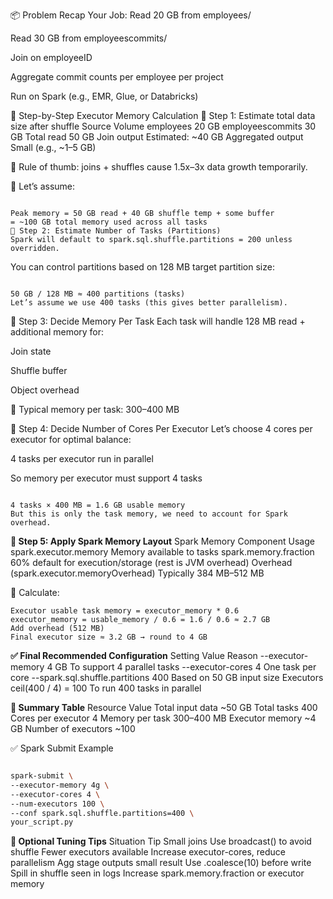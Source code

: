 📦 Problem Recap
Your Job:
Read 20 GB from employees/

Read 30 GB from employeescommits/

Join on employeeID

Aggregate commit counts per employee per project

Run on Spark (e.g., EMR, Glue, or Databricks)

🧮 Step-by-Step Executor Memory Calculation
🔢 Step 1: Estimate total data size after shuffle
Source Volume
employees 20 GB
employeescommits 30 GB
Total read 50 GB
Join output Estimated: ~40 GB
Aggregated output Small (e.g., ~1–5 GB)

🧠 Rule of thumb: joins + shuffles cause 1.5x–3x data growth temporarily.

🔹 Let’s assume:

```text

Peak memory = 50 GB read + 40 GB shuffle temp + some buffer
= ~100 GB total memory used across all tasks
🔢 Step 2: Estimate Number of Tasks (Partitions)
Spark will default to spark.sql.shuffle.partitions = 200 unless overridden.
```

You can control partitions based on 128 MB target partition size:

```text

50 GB / 128 MB ≈ 400 partitions (tasks)
Let’s assume we use 400 tasks (this gives better parallelism).
```

🔢 Step 3: Decide Memory Per Task
Each task will handle 128 MB read + additional memory for:

Join state

Shuffle buffer

Object overhead

🔹 Typical memory per task: 300–400 MB

🔢 Step 4: Decide Number of Cores Per Executor
Let’s choose 4 cores per executor for optimal balance:

4 tasks per executor run in parallel

So memory per executor must support 4 tasks

```text

4 tasks × 400 MB = 1.6 GB usable memory
But this is only the task memory, we need to account for Spark overhead.
```

**🧮 Step 5: Apply Spark Memory Layout**
Spark Memory Component Usage
spark.executor.memory Memory available to tasks
spark.memory.fraction 60% default for execution/storage (rest is JVM overhead)
Overhead (spark.executor.memoryOverhead)    Typically 384 MB–512 MB

🔧 Calculate:

```text
Executor usable task memory = executor_memory * 0.6
executor_memory = usable_memory / 0.6 = 1.6 / 0.6 ≈ 2.7 GB
Add overhead (512 MB)
Final executor size ≈ 3.2 GB → round to 4 GB
```

**✅ Final Recommended Configuration**
Setting Value Reason
--executor-memory 4 GB To support 4 parallel tasks
--executor-cores 4 One task per core
--spark.sql.shuffle.partitions 400 Based on 50 GB input size
Executors ceil(400 / 4) = 100 To run 400 tasks in parallel

**🧾 Summary Table**
Resource Value
Total input data    ~50 GB
Total tasks 400
Cores per executor 4
Memory per task 300–400 MB
Executor memory    ~4 GB
Number of executors    ~100

✅ Spark Submit Example

```bash

spark-submit \
--executor-memory 4g \
--executor-cores 4 \
--num-executors 100 \
--conf spark.sql.shuffle.partitions=400 \
your_script.py
```

**📌 Optional Tuning Tips**
Situation Tip
Small joins Use broadcast() to avoid shuffle
Fewer executors available Increase executor-cores, reduce parallelism
Agg stage outputs small result Use .coalesce(10) before write
Spill in shuffle seen in logs Increase spark.memory.fraction or executor memory

